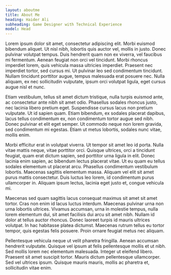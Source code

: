 ```yaml
---
layout: aboutme
title: About Me
heading: Haider Ali
subheading: Game Designer with Technical Experience
model: Head
---
```


Lorem ipsum dolor sit amet, consectetur adipiscing elit. Morbi euismod bibendum aliquet. Ut nisl nibh, lobortis quis auctor vel, mollis in justo. Donec pulvinar volutpat tempus. Duis hendrerit quam non ex viverra, vel faucibus mi fermentum. Aenean feugiat non orci vel tincidunt. Morbi rhoncus imperdiet lorem, quis vehicula massa ultricies imperdiet. Praesent nec imperdiet tortor, sed cursus mi. Ut pulvinar leo sed condimentum tincidunt. Nullam tincidunt porttitor augue, tempus malesuada erat posuere nec. Nulla aliquam, ex nec sollicitudin vulputate, ipsum orci volutpat ligula, eget cursus augue nisl et nunc.

Etiam vestibulum, tellus sit amet dictum tristique, nulla turpis euismod ante, ac consectetur ante nibh sit amet odio. Phasellus sodales rhoncus justo, nec lacinia libero pretium eget. Suspendisse cursus lacus non pretium vulputate. Ut id sapien quam. Etiam bibendum, ex sodales placerat dapibus, lacus tellus condimentum ex, non condimentum tortor augue sed nibh. Donec pulvinar et elit eget semper. Ut commodo neque non lorem gravida, sed condimentum mi egestas. Etiam ut metus lobortis, sodales nunc vitae, mollis enim.

Morbi efficitur erat in volutpat viverra. Ut tempor sit amet leo id porta. Nulla vitae mattis neque, vitae porttitor orci. Quisque ultrices, orci a tincidunt feugiat, quam erat dictum sapien, sed porttitor urna ligula in elit. Donec lacinia enim sapien, ac bibendum lectus placerat vitae. Ut eu quam eu tellus sodales elementum ut placerat arcu. Phasellus condimentum vestibulum lobortis. Maecenas sagittis elementum massa. Aliquam vel elit sit amet purus mattis consectetur. Duis luctus leo lorem, id condimentum purus ullamcorper in. Aliquam ipsum lectus, lacinia eget justo et, congue vehicula mi.

Maecenas sed quam sagittis lacus consequat maximus sit amet sit amet tortor. Cras non enim id lacus luctus interdum. Maecenas pulvinar urna non urna lobortis ultrices. Vivamus accumsan, urna in molestie tempus, nulla lorem elementum dui, sit amet facilisis dui arcu sit amet nibh. Nullam id dolor at tellus auctor rhoncus. Donec laoreet turpis id mauris ultrices volutpat. In hac habitasse platea dictumst. Maecenas rutrum tellus eu tortor tempor, quis egestas felis posuere. Proin ornare feugiat metus nec aliquam.

Pellentesque vehicula neque ut velit pharetra fringilla. Aenean accumsan hendrerit vulputate. Quisque vel ipsum at felis pellentesque mollis et ut nibh. Sed mollis lorem nec elementum malesuada. Integer ut eleifend libero. Praesent sit amet suscipit tortor. Mauris dictum pellentesque ullamcorper. Sed vel ultrices ipsum. Quisque mauris mauris, mollis ac pharetra et, sollicitudin vitae enim. 